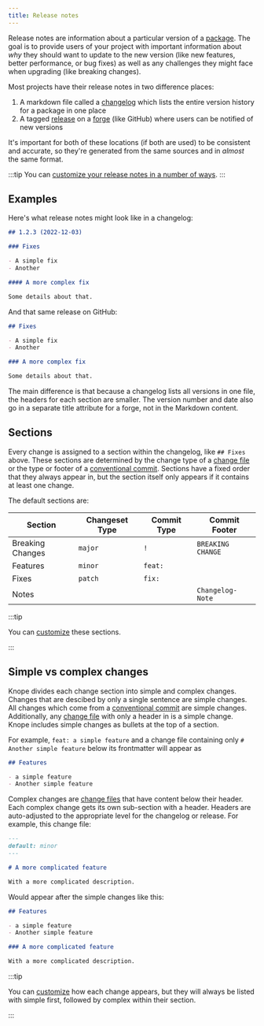 ```yaml
---
title: Release notes
---
```


Release notes are information about a particular version of a [package]. The goal is to provide users of your project
with important information about _why_ they should want to update to the new version (like new features, better performance, or bug fixes)
as well as any challenges they might face when upgrading (like breaking changes).

Most projects have their release notes in two difference places:

1. A markdown file called a [changelog] which lists the entire version history for a package in one place
2. A tagged [release] on a [forge] (like GitHub) where users can be notified of new versions

It's important for both of these locations (if both are used) to be consistent and accurate, so they're generated
from the same sources and in _almost_ the same format.

:::tip
You can [customize your release notes in a number of ways][customize].
:::

## Examples

Here's what release notes might look like in a changelog:

```markdown
## 1.2.3 (2022-12-03)

### Fixes

- A simple fix
- Another

#### A more complex fix

Some details about that.
```

And that same release on GitHub:

```markdown
## Fixes

- A simple fix
- Another

### A more complex fix

Some details about that.
```

The main difference is that because a changelog lists all versions in one file, the headers for each section are smaller.
The version number and date also go in a separate title attribute for a forge, not in the Markdown content.

## Sections

Every change is assigned to a section within the changelog, like `## Fixes` above. These sections are determined by the
change type of a [change file] or the type or footer of a [conventional commit]. Sections have a fixed order that they
always appear in, but the section itself only appears if it contains at least one change.

The default sections are:

| Section          | Changeset Type | Commit Type | Commit Footer     |
| ---------------- | -------------- | ----------- | ----------------- |
| Breaking Changes | `major`        | `!`         | `BREAKING CHANGE` |
| Features         | `minor`        | `feat:`     |                   |
| Fixes            | `patch`        | `fix:`      |                   |
| Notes            |                |             | `Changelog-Note`  |

:::tip

You can [customize] these sections.

:::

## Simple vs complex changes

Knope divides each change section into simple and complex changes.
Changes that are descibed by only a single sentence are simple changes. All changes which come from a [conventional commit] are simple changes.
Additionally, any [change file] with only a header in is a simple change.
Knope includes simple changes as bullets at the top of a section.

For example, `feat: a simple feature` and a change file containing only `# Another simple feature` below its frontmatter will appear as

```markdown
## Features

- a simple feature
- Another simple feature
```

Complex changes are [change files][change file] that have content below their header. Each complex change gets its own sub-section with
a header. Headers are auto-adjusted to the appropriate level for the changelog or release. For example, this change file:

```markdown
---
default: minor
---

# A more complicated feature

With a more complicated description.
```

Would appear after the simple changes like this:

```markdown
## Features

- a simple feature
- Another simple feature

### A more complicated feature

With a more complicated description.
```

:::tip

You can [customize] how each change appears, but they will always be listed with simple first, followed by complex
within their section.

:::

[package]: /reference/concepts/package
[changelog]: /reference/concepts/changelog
[release]: /reference/concepts/release
[forge]: /reference/concepts/forge
[change file]: /reference/concepts/change-file
[conventional commit]: /reference/concepts/conventional-commits
[customize]: /recipes/customizing-release-notes
